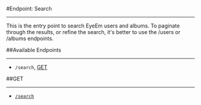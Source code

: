 #Endpoint: Search
***


This is the entry point to search EyeEm users and albums. To paginate through the results, or refine the search, it's better to use the /users or /albums endpoints.

##Available Endpoints
***

* `/search`, [GET](search/GET_search.md#files)


##GET
***

* [`/search`](search/GET_search.md#files)
